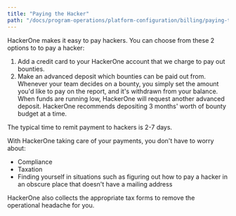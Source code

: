 ```yaml
---
title: "Paying the Hacker"
path: "/docs/program-operations/platform-configuration/billing/paying-the-hacker"
---
```


HackerOne makes it easy to pay hackers. You can choose from these 2 options to to pay a hacker:
1. Add a credit card to your HackerOne account that we charge to pay out bounties.
2. Make an advanced deposit which bounties can be paid out from. Whenever your team decides on a bounty, you simply set the amount you'd like to pay on the report, and it's withdrawn from your balance. When funds are running low, HackerOne will request another advanced deposit. HackerOne recommends depositing 3 months' worth of bounty budget at a time.

The typical time to remit payment to hackers is 2-7 days. 

With HackerOne taking care of your payments, you don't have to worry about:
* Compliance
* Taxation
* Finding yourself in situations such as figuring out how to pay a hacker in an obscure place that doesn't have a mailing address

HackerOne also collects the appropriate tax forms to remove the operational headache for you. 
